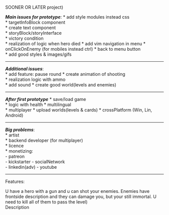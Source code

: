 SOONER OR LATER project)

***Main issues for prototype***:
    * add style modules instead css  
    * targetInfoBlock component  
    * create text component  
    * storyBlock/storyInterface  
    * victory condition  
    * realization of logic when hero died
    * add vim navigation in menu
    * onClickOnEnemy (for mobiles instead ctrl)
    * back to menu button  
    * add good styles & images/gifs  

---
***Additional issues***:  
    * add feature: pause round
    * create animation of shooting  
    * realization logic with ammo  
    * add sound
    * create good world(levels and enemies)

---
***After first prototype*** 
    * save/load game   
    * logic with health
    * multilingual  
    * multiplayer
    * upload worlds(levels & cards)
    * crossPlatform (Win, Lin, Android)

---
***Big problems***:  
    * artist  
    * backend developer (for multiplayer)  
    * licence  
    * monetizing:  
    - patreon  
    - kickstarter 
    - socialNetwork  
    - linkedin(adv)
    - youtube  

---

Features:
  
U have a hero with a gun and u can shot your enemies. Enemies have frontside description and they can damage you, but your   still immortal. U need to kill all of them to pass the level)  
Description
